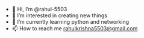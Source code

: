 - 👋 Hi, I’m @rahul-5503
- 👀 I’m interested in creating new things 
- 🌱 I’m currently learning python and networking
- 📫 How to reach me rahulkrishna5503@gmail.com

<!---
rahul-5503/rahul-5503 is a ✨ special ✨ repository because its `README.md` (this file) appears on your GitHub profile.
You can click the Preview link to take a look at your changes.
--->
